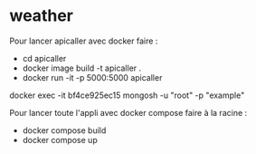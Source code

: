 # weather

Pour lancer apicaller avec docker faire :

- cd apicaller
- docker image build -t apicaller .
- docker run -it -p 5000:5000 apicaller


docker exec -it bf4ce925ec15 mongosh -u "root" -p "example"


Pour lancer toute l'appli avec docker compose faire à la racine :

- docker compose build
- docker compose up

